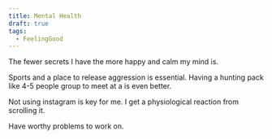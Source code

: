 ```yaml
---
title: Mental Health
draft: true
tags:
  - FeelingGood
---
```

The fewer secrets I have the more happy and calm my mind is. 

Sports and a place to release aggression is essential. Having a hunting pack like 4-5 people group to meet at a is even better. 

Not using instagram is key for me. I get a physiological reaction from scrolling it.

Have worthy problems to work on. 